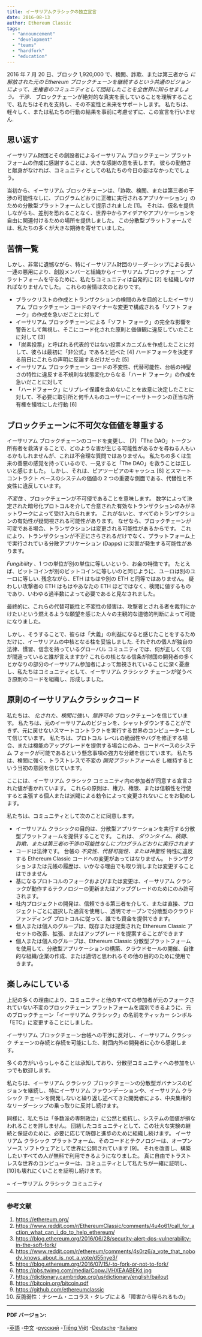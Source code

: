 ```yaml
---
title: イーサリアムクラシックの独立宣言
date: 2016-08-13
author: Ethereum Classic
tags:
  - "announcement"
  - "development"
  - "teams"
  - "hardfork"
  - "education"
---
```


2016 年 7 月 20 日、ブロック 1,920,000 で、検閲、詐欺、または第三者から *に解放された元の Ethereum ブロックチェーンを継続するという共通のビジョンによって、主権者のコミュニティとして団結したことを全世界に知らせましょう。 干渉*． ブロックチェーンが絶対的な真実を表していることを理解することで、私たちはそれを支持し、その不変性と未来をサポートします。 私たちは、軽々しく、または私たちの行動の結果を事前に考慮せずに、この宣言を行いません.

## 思い返す

イーサリアム財団とその創設者によるイーサリアム ブロックチェーン プラットフォームの作成に感謝することは、大きな感謝の意を表します。 彼らの勤勉さと献身がなければ、コミュニティとしての私たちの今日の姿はなかったでしょう。

当初から、イーサリアム ブロックチェーンは、「詐欺、検閲、または第三者の干渉の可能性なしに、プログラムどおりに正確に実行されるアプリケーション」のための分散型プラットフォームとして提示されました [1]。 それは、仮名を提供しながらも、差別を恐れることなく、世界中からアイデアやアプリケーションを自由に関連付けるための場所を提供しました。 この分散型プラットフォームでは、私たちの多くが大きな期待を寄せていました。

## 苦情一覧

しかし、非常に遺憾ながら、特にイーサリアム財団のリーダーシップによる長い一連の悪用により、創設メンバーと組織からイーサリアム ブロックチェーン プラットフォームを守るために、私たちコミュニティは自発的に [2] を組織しなければなりませんでした。 これらの苦情は次のとおりです。

- ブラックリストの作成とトランザクションの検閲のみを目的としたイーサリアム ブロックチェーン コードのマイナーな変更で構成される「ソフト フォーク」の作成を急いだことに対して
- イーサリアム ブロックチェーンによる「ソフト フォーク」の完全な影響を警告として無視し、そこにコード化された原則と価値観に違反していたことに対して [3]
- 「炭素投票」と呼ばれる代表的ではない投票メカニズムを作成したことに対して、彼らは最初に「非公式」であると述べた [4] ハードフォークを決定する前日にこれらの声明に反論するだけだった [5]
- イーサリアム ブロックチェーン コードの不変性、代替可能性、台帳の神聖さの特性に違反する不規則な状態変化からなる「ハード フォーク」の作成を急いだことに対して
- 「ハードフォーク」にリプレイ保護を含めないことを故意に決定したことに対して、不必要に取引所と何千人ものユーザーにイーサトークンの正当な所有権を犠牲にした行動 [6]

## ブロックチェーンに不可欠な価値を尊重する

イーサリアム ブロックチェーンのコードを変更し、 [7] 「The DAO」トークン所有者を救済することで、どのような害が生じる可能性があるかを尋ねる人もいるかもしれませんが、これは不合理な質問ではありません。 私たちの多くは生来の善悪の感覚を持っているので、一見すると「The DAO」を救うことは正しいと感じました。 しかし、それは、ピアツーピアのキャッシュ [8] とスマート コントラクト ベースのシステムの価値の 2 つの重要な側面である、代替性と不変性に違反しています。

*不変性* 、ブロックチェーンが不可侵であることを意味します。 数学によって決定された暗号化プロトコルを介して合意された有効なトランザクションのみがネットワークによって受け入れられます。 これがないと、すべてのトランザクションの有効性が疑問視される可能性があります。 なぜなら、ブロックチェーンが可変である場合、トランザクションは変更される可能性があるからです。 これにより、トランザクションが不正にさらされるだけでなく、プラットフォーム上で実行されている分散アプリケーション (Dapps) に災害が発生する可能性があります。

*Fungibility* 、1 つの単位が別の単位に等しいという、お金の特徴です。 たとえば、ビットコインが別のビットコインに等しいのと同じように、ユーロは別のユーロに等しい. 残念ながら、ETH はもはや別の ETH と同等ではありません。 疑わしい攻撃者の ETH はもはやあなたの ETH ほどではなく、検閲に値するものであり、いわゆる過半数によって必要であると見なされました。

最終的に、これらの代替可能性と不変性の侵害は、攻撃者とされる者を裁判にかけたいという燃えるような願望を感じた人々の主観的な道徳的判断によって可能になりました。

しかし、そうすることで、彼らは「大義」の利益になると感じたことをするためだけに、イーサリアムの中核となる柱を妥協しました. それぞれの個人が独自の法律、慣習、信念を持っているグローバル コミュニティでは、何が正しくて何が間違っていると誰が言えますか? これらの核となる信条が財団の開発者の多くとかなりの部分のイーサリアム参加者によって無視されていることに深く憂慮し、私たちはコミュニティとして、イーサリアム クラシック チェーンが従うべき原則のコードを組織し、形成しました。

## 原則のイーサリアムクラシックコード

私たちは、 *化された、検閲に強い、無許可の* ブロックチェーンを信じています。 私たちは、元のイーサリアムのビジョンを、シャットダウンすることができず、元に戻せないスマートコントラクトを実行する世界のコンピューターとして信じています。 私たちは、プロトコル レベルの脆弱性やバグを修正する場合、または機能のアップグレードを提供する場合にのみ、コードベースのシステム フォークが可能であるという懸念事項の強力な分離を信じています。 私たちは、検閲に強く、トラストレスで不変の *開発プラットフォームを* し維持するという当初の意図を信じています。

ここには、イーサリアム クラシック コミュニティ内の参加者が同意する宣言された値が書かれています。 これらの原則は、権力、権限、または信頼性を行使すると主張する個人または派閥による勅令によって変更されないことをお勧めします。

私たちは、コミュニティとして次のことに同意します。

- イーサリアム クラシックの目的は、分散型アプリケーションを実行する分散型プラットフォームを提供することです。 これは、 *ダウンタイム、検閲、詐欺、または第三者の干渉の可能性なしにプログラムどおりに実行されます*
- コードは法律です。 台帳の *不変性、代替可能性、または神聖性* 特性に違反する Ethereum Classic コードへの変更があってはなりません。 トランザクションまたは元帳の履歴は、いかなる理由でも取り消しまたは変更することはできません
- 基になるプロトコルのフォークおよび/または変更は、イーサリアム クラシックが動作するテクノロジーの更新またはアップグレードのためにのみ許可されます。
- 社内プロジェクトの開発は、信頼できる第三者を介して、または直接、プロジェクトごとに選択した通貨を使用し、透明でオープンで分散型のクラウドファンディング プロトコルに従って、誰でも資金を提供できます。
- 個人または個人のグループは、既存または提案された Ethereum Classic アセットの改善、拡張、またはアップグレードを提案することができます
- 個人または個人のグループは、Ethereum Classic 分散型プラットフォームを使用して、分散型アプリケーションの構築、クラウドセールの開催、自律的な組織/企業の作成、または適切と思われるその他の目的のために使用できます。

## 楽しみにしている

上記の多くの理由により、コミュニティと他のすべての参加者が元のフォークされていない不変のブロックチェーン プラットフォームを識別できるように、元のブロックチェーン「イーサリアム クラシック」の名前をティッカー シンボル「ETC」に変更することにしました。

イーサリアム ブロックチェーン台帳への干渉に反対し、イーサリアム クラシック チェーンの存続と存続を可能にした、財団内外の開発者に心から感謝します。

多くの方がいらっしゃることは承知しており、分散型コミュニティへの参加をいつでも歓迎します。

私たちは、イーサリアム クラシック ブロックチェーンの分散型ガバナンスのビジョンを継続し、特にイーサリアム ファウンデーションや、イーサリアム クラシック チェーンを開発しないと繰り返し述べてきた開発者による、中央集権的なリーダーシップの乗っ取りに反対し続けます。

同様に、私たちは「多数派の専制政治」に公然と抵抗し、システムの価値が損なわれることを許しません。 団結したコミュニティとして、この壮大な実験の継続と保証のために、必要に応じて防御と進歩のために組織し続けます。 イーサリアム クラシック プラットフォーム、そのコードとテクノロジーは、オープン ソース ソフトウェアとして世界に公開されています [9]。 それを改善し、構築したいすべての人が無料で利用できるようになりました。 真に自由でトラストレスな世界のコンピューターは、コミュニティとして私たちが一緒に証明し、 [10]も壊れにくいことを証明し続けます。

~ イーサリアム クラシック コミュニティ

---

### 参考文献

1. https://ethereum.org/
2. https://www.reddit.com/r/EthereumClassic/comments/4u4o61/call_for_action_what_can_i_do_to_help_ethereum/
3. https://blog.ethereum.org/2016/06/28/security-alert-dos-vulnerability-in-the-soft-fork/
4. https://www.reddit.com/r/ethereum/comments/4s0rz6/a_vote_that_nobody_knows_about_is_not_a_vote/d55nye3/
5. https://blog.ethereum.org/2016/07/15/-to-fork-or-not-to-fork/
6. https://pbs.twimg.com/media/CopwJVHXEAABEKd.jpg
7. https://dictionary.cambridge.org/us/dictionary/english/bailout
8. https://bitcoin.org/bitcoin.pdf
9. https://github.com/ethereumclassic
10. 反脆弱性：ナシーム・ニコラス・タレブによる「障害から得られるもの」

---

**PDF バージョン:**

-[英語](https://ethereumclassic.org/ETC_Declaration_of_Independence.pdf) -[中文](https://ethereumclassic.org//ETC_Declaration_of_Independence_chinese.pdf) -[русский](https://ethereumclassic.org//ETC_Declaration_of_Independence_russian.pdf) -[Tiếng Việt](https://ethereumclassic.org//ETC_Declaration_of_Independence_vietnamese.pdf) -[Deutsche](https://ethereumclassic.org//ETC_Declaration_of_Independence_german.pdf) -[Italiano](https://ethereumclassic.org//ETC_Declaration_of_Independence_italian.pdf)

